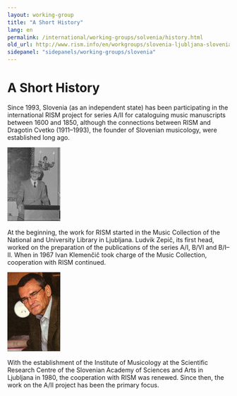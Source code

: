 ```yaml
---
layout: working-group
title: "A Short History"
lang: en
permalink: /international/working-groups/solvenia/history.html
old_url: http://www.rism.info/en/workgroups/slovenia-ljubljana-slovenian-academy-of-sciences-and-arts-institute-of-musicology/home/a-short-history.html
sidepanel: "sidepanels/working-groups/slovenia"
---
```


# A Short History

Since 1993, Slovenia (as an independent state) has been participating in the international RISM project for series A/II for cataloguing music manuscripts between 1600 and 1850, although the connections between RISM and Dragotin Cvetko (1911–1993), the founder of Slovenian musicology, were established long ago.

 ![](/resources-old-website/workgroups-images/csm_Cvetko_43e06d67d3.jpg "Cvetko")

At the beginning, the work for RISM started in the Music Collection of the National and University Library in Ljubljana. Ludvik Zepič, its first head, worked on the preparation of the publications of the series A/I, B/VI and B/I–II. When in 1967 Ivan Klemenčič took charge of the Music Collection, cooperation with RISM continued.

 ![](/resources-old-website/workgroups-images/csm_Klemencic_060ae26b17.jpg "Klemencic")

With the establishment of the Institute of Musicology at the Scientific Research Centre of the Slovenian Academy of Sciences and Arts in Ljubljana in 1980, the cooperation with RISM was renewed. Since then, the work on the A/II project has been the primary focus.
